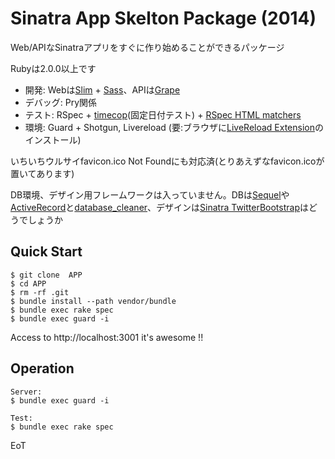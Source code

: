 Sinatra App Skelton Package (2014)
==================================

Web/APIなSinatraアプリをすぐに作り始めることができるパッケージ

Rubyは2.0.0以上です

* 開発: Webは[Slim](http://slim-lang.com/) + [Sass](http://sass-lang.com/)、APIは[Grape](http://intridea.github.io/grape/)
* デバッグ: Pry関係
* テスト: RSpec + [timecop](https://github.com/travisjeffery/timecop)(固定日付テスト) + [RSpec HTML matchers](https://github.com/kucaahbe/rspec-html-matchers)
* 環境: Guard + Shotgun, Livereload (要:ブラウザに[LiveReload Extension](http://feedback.livereload.com/knowledgebase/articles/86242-how-do-i-install-and-use-the-browser-extensions-)のインストール)

いちいちウルサイfavicon.ico Not Foundにも対応済(とりあえずなfavicon.icoが置いてあります)

DB環境、デザイン用フレームワークは入っていません。DBは[Sequel](http://sequel.jeremyevans.net/)や[ActiveRecord](https://github.com/rails/rails/tree/master/activerecord)と[database\_cleaner](https://github.com/DatabaseCleaner/database_cleaner)、デザインは[Sinatra TwitterBootstrap](https://github.com/ma2shita/sinatra-twitter-bootstrap/tree/versioning_feature)はどうでしょうか

Quick Start
-----------

```
$ git clone  APP
$ cd APP
$ rm -rf .git
$ bundle install --path vendor/bundle
$ bundle exec rake spec
$ bundle exec guard -i
```

Access to http://localhost:3001 it's awesome !!


Operation
---------

```
Server:
$ bundle exec guard -i

Test:
$ bundle exec rake spec
```

EoT

